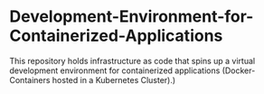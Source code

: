 # Development-Environment-for-Containerized-Applications
This repository holds infrastructure as code that spins up a virtual development environment for containerized applications (Docker-Containers hosted in a Kubernetes Cluster).)

